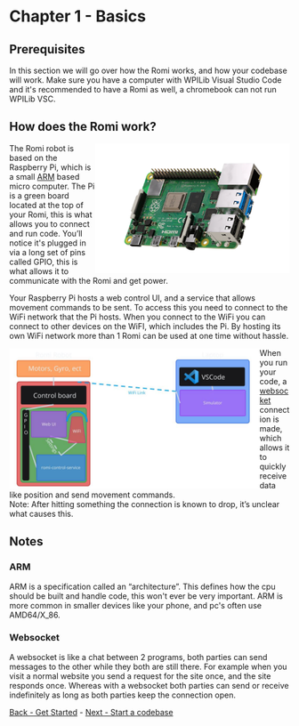 # Chapter 1 - Basics

## Prerequisites

In this section we will go over how the Romi works, and how your codebase will work. Make sure you have a computer with WPILib Visual Studio Code and it's recommended to have a Romi as well, a chromebook can not run WPILib VSC.

## How does the Romi work?

<img align="right" src="https://raw.githubusercontent.com/camden-git/romi-docs/main/assets/pi-4.webp" width="350">

The Romi robot is based on the Raspberry Pi, which is a small [ARM](#ARM) based micro computer. The Pi is a green board located at the top of your Romi, this is what allows you to connect and run code. You’ll notice it's plugged in via a long set of pins called GPIO, this is what allows it to communicate with the Romi and get power. 

Your Raspberry Pi hosts a web control UI, and a service that allows movement commands to be sent. To access this you need to connect to the WiFi network that the Pi hosts. When you connect to the WiFi you can connect to other devices on the WiFI, which includes the Pi. By hosting its own WiFi network more than 1 Romi can be used at one time without hassle. 

<img align="left" src="https://raw.githubusercontent.com/camden-git/romi-docs/main/assets/romi-map.jpg" width="450">

When you run your code, a [websocket](#Websocket) connection is made, which allows it to quickly receive data like position and send movement commands. \
Note: After hitting something the connection is known to drop, it’s unclear what causes this.

## Notes

### ARM

ARM is a specification called an “architecture”. This defines how the cpu should be built and handle code, this won't ever be very important. ARM is more common in smaller devices like your phone, and pc's often use AMD64/X_86. 

### Websocket

A websocket is like a chat between 2 programs, both parties can send messages to the other while they both are still there. For example when you visit a normal website you send a request for the site once, and the site responds once. Whereas with a websocket both parties can send or receive indefinitely as long as both parties keep the connection open. 

[Back - Get Started](https://github.com/camden-git/romi-docs/blob/main/1-getting-started/intro.md) -
[Next - Start a codebase](https://github.com/camden-git/romi-docs/blob/main/1-getting-started/basics.md)
